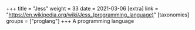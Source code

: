 +++
title = "Jess"
weight = 33
date = 2021-03-06
[extra]
link = "https://en.wikipedia.org/wiki/Jess_(programming_language)"
[taxonomies]
groups = ["proglang"]
+++
A programming language

